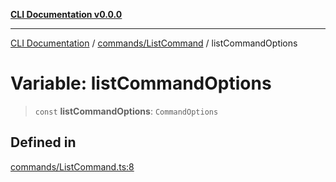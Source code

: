 [**CLI Documentation v0.0.0**](../../../README.md)

***

[CLI Documentation](../../../modules.md) / [commands/ListCommand](../README.md) / listCommandOptions

# Variable: listCommandOptions

> `const` **listCommandOptions**: `CommandOptions`

## Defined in

[commands/ListCommand.ts:8](https://github.com/stonemjs/cli/blob/b2251afafa869f82f017c134bddb19013c7883b6/src/commands/ListCommand.ts#L8)
